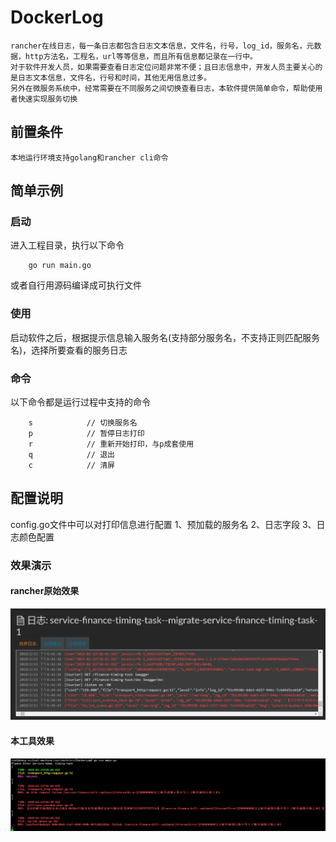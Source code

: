 # DockerLog

    rancher在线日志，每一条日志都包含日志文本信息，文件名，行号，log_id，服务名，元数据，http方法名，工程名，url等等信息，而且所有信息都记录在一行中。
    对于软件开发人员，如果需要查看日志定位问题非常不便；且日志信息中，开发人员主要关心的是日志文本信息，文件名，行号和时间，其他无用信息过多。
    另外在微服务系统中，经常需要在不同服务之间切换查看日志，本软件提供简单命令，帮助使用者快速实现服务切换



## 前置条件
    本地运行环境支持golang和rancher cli命令

## 简单示例

### 启动
进入工程目录，执行以下命令
```
    go run main.go
```

或者自行用源码编译成可执行文件

### 使用
启动软件之后，根据提示信息输入服务名(支持部分服务名，不支持正则匹配服务名)，选择所要查看的服务日志


### 命令
以下命令都是运行过程中支持的命令

```
    s            // 切换服务名
    p            // 暂停日志打印
    r            // 重新开始打印，与p成套使用
    q            // 退出
    c            // 清屏
```

## 配置说明
config.go文件中可以对打印信息进行配置
1、预加载的服务名
2、日志字段
3、日志颜色配置

### 效果演示
#### rancher原始效果
![rancher原始效果](file/rancher.png)
#### 本工具效果
![rancher原始效果](file/mine.png)